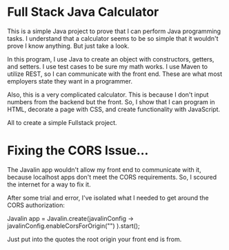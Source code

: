 # Full Stack Java Calculator

This is a simple Java project to prove that I can perform Java programming tasks.
I understand that a calculator seems to be so simple that it wouldn't prove I know anything. But just take a look.

In this program, I use Java to create an object with constructors, getters, and setters.
I use test cases to be sure my math works.
I use Maven to utilize REST, so I can communicate with the front end.
These are what most employers state they want in a programmer.

Also, this is a very complicated calculator.
This is because I don't input numbers from the backend but the front.
So, I show that I can program in HTML, decorate a page with CSS, and create functionality with JavaScript.

All to create a simple Fullstack project.


# Fixing the CORS Issue...

The Javalin app wouldn't allow my front end to communicate with it, because localhost apps don't meet the CORS requirements. So, I scoured the internet for a way to fix it.

After some trial and error, I've isolated what I needed to get around the CORS authorization:

Javalin app = Javalin.create(javalinConfig ->
                javalinConfig.enableCorsForOrigin("")
        ).start();

Just put into the quotes the root origin your front end is from.
